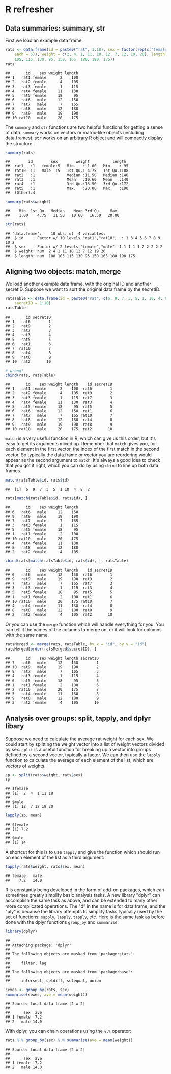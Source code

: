 # R refresher

## Data summaries: summary, str

First we load an example data frame:


```r
rats <- data.frame(id = paste0("rat", 1:10), sex = factor(rep(c("female", "male"), 
    each = 5)), weight = c(2, 4, 1, 11, 18, 12, 7, 12, 19, 20), length = c(100, 
    105, 115, 130, 95, 150, 165, 180, 190, 175))
rats
```

```
##       id    sex weight length
## 1   rat1 female      2    100
## 2   rat2 female      4    105
## 3   rat3 female      1    115
## 4   rat4 female     11    130
## 5   rat5 female     18     95
## 6   rat6   male     12    150
## 7   rat7   male      7    165
## 8   rat8   male     12    180
## 9   rat9   male     19    190
## 10 rat10   male     20    175
```


The `summary` and `str` functions are two helpful functions for getting a sense of data. `summary` works on vectors or matrix-like objects (including data.frames). `str` works on an arbitrary R object and will compactly display the structure.


```r
summary(rats)
```

```
##        id        sex        weight          length   
##  rat1   :1   female:5   Min.   : 1.00   Min.   : 95  
##  rat10  :1   male  :5   1st Qu.: 4.75   1st Qu.:108  
##  rat2   :1              Median :11.50   Median :140  
##  rat3   :1              Mean   :10.60   Mean   :140  
##  rat4   :1              3rd Qu.:16.50   3rd Qu.:172  
##  rat5   :1              Max.   :20.00   Max.   :190  
##  (Other):4
```

```r
summary(rats$weight)
```

```
##    Min. 1st Qu.  Median    Mean 3rd Qu.    Max. 
##    1.00    4.75   11.50   10.60   16.50   20.00
```

```r
str(rats)
```

```
## 'data.frame':	10 obs. of  4 variables:
##  $ id    : Factor w/ 10 levels "rat1","rat10",..: 1 3 4 5 6 7 8 9 10 2
##  $ sex   : Factor w/ 2 levels "female","male": 1 1 1 1 1 2 2 2 2 2
##  $ weight: num  2 4 1 11 18 12 7 12 19 20
##  $ length: num  100 105 115 130 95 150 165 180 190 175
```


## Aligning two objects: match, merge

We load another example data frame, with the original ID and another secretID. Suppose we want to sort the original data frame by the secretID.


```r
ratsTable <- data.frame(id = paste0("rat", c(6, 9, 7, 3, 5, 1, 10, 4, 8, 2)), 
    secretID = 1:10)
ratsTable
```

```
##       id secretID
## 1   rat6        1
## 2   rat9        2
## 3   rat7        3
## 4   rat3        4
## 5   rat5        5
## 6   rat1        6
## 7  rat10        7
## 8   rat4        8
## 9   rat8        9
## 10  rat2       10
```

```r
# wrong!
cbind(rats, ratsTable)
```

```
##       id    sex weight length    id secretID
## 1   rat1 female      2    100  rat6        1
## 2   rat2 female      4    105  rat9        2
## 3   rat3 female      1    115  rat7        3
## 4   rat4 female     11    130  rat3        4
## 5   rat5 female     18     95  rat5        5
## 6   rat6   male     12    150  rat1        6
## 7   rat7   male      7    165 rat10        7
## 8   rat8   male     12    180  rat4        8
## 9   rat9   male     19    190  rat8        9
## 10 rat10   male     20    175  rat2       10
```


`match` is a very useful function in R, which can give us this order, but it's easy to get its arguments mixed up. Remember that `match` gives you, for each element in the first vector, the index of the first match in the second vector. So typically the data.frame or vector you are reordering would appear as the second argument to `match`. It's always a good idea to check that you got it right, which you can do by using `cbind` to line up both data frames.


```r
match(ratsTable$id, rats$id)
```

```
##  [1]  6  9  7  3  5  1 10  4  8  2
```

```r
rats[match(ratsTable$id, rats$id), ]
```

```
##       id    sex weight length
## 6   rat6   male     12    150
## 9   rat9   male     19    190
## 7   rat7   male      7    165
## 3   rat3 female      1    115
## 5   rat5 female     18     95
## 1   rat1 female      2    100
## 10 rat10   male     20    175
## 4   rat4 female     11    130
## 8   rat8   male     12    180
## 2   rat2 female      4    105
```

```r
cbind(rats[match(ratsTable$id, rats$id), ], ratsTable)
```

```
##       id    sex weight length    id secretID
## 6   rat6   male     12    150  rat6        1
## 9   rat9   male     19    190  rat9        2
## 7   rat7   male      7    165  rat7        3
## 3   rat3 female      1    115  rat3        4
## 5   rat5 female     18     95  rat5        5
## 1   rat1 female      2    100  rat1        6
## 10 rat10   male     20    175 rat10        7
## 4   rat4 female     11    130  rat4        8
## 8   rat8   male     12    180  rat8        9
## 2   rat2 female      4    105  rat2       10
```


Or you can use the `merge` function which will handle everything for you. You can tell it the names of the columns to merge on, or it will look for columns with the same name.


```r
ratsMerged <- merge(rats, ratsTable, by.x = "id", by.y = "id")
ratsMerged[order(ratsMerged$secretID), ]
```

```
##       id    sex weight length secretID
## 7   rat6   male     12    150        1
## 10  rat9   male     19    190        2
## 8   rat7   male      7    165        3
## 4   rat3 female      1    115        4
## 6   rat5 female     18     95        5
## 1   rat1 female      2    100        6
## 2  rat10   male     20    175        7
## 5   rat4 female     11    130        8
## 9   rat8   male     12    180        9
## 3   rat2 female      4    105       10
```


## Analysis over groups: split, tapply, and dplyr libary

Suppose we need to calculate the average rat weight for each sex. We could start by splitting the weight vector into a list of weight vectors divided by sex. `split` is a useful function for breaking up a vector into groups defined by a second vector, typically a factor. We can then use the `lapply` function to calculate the average of each element of the list, which are vectors of weights.


```r
sp <- split(rats$weight, rats$sex)
sp
```

```
## $female
## [1]  2  4  1 11 18
## 
## $male
## [1] 12  7 12 19 20
```

```r
lapply(sp, mean)
```

```
## $female
## [1] 7.2
## 
## $male
## [1] 14
```


A shortcut for this is to use `tapply` and give the function which should run on each element of the list as a third argument:


```r
tapply(rats$weight, rats$sex, mean)
```

```
## female   male 
##    7.2   14.0
```


R is constantly being developed in the form of add-on packages, which can sometimes greatly simplify basic analysis tasks. A new library "dplyr" can accomplish the same task as above, and can be extended to many other more complicated operations. The "d" in the name is for data.frame, and the "ply" is because the library attempts to simplify tasks typically used by the set of functions: `sapply`, `lapply`, `tapply`, etc. Here is the same task as before done with the dplyr functions `group_by` and `summarise`:


```r
library(dplyr)
```

```
## 
## Attaching package: 'dplyr'
## 
## The following objects are masked from 'package:stats':
## 
##     filter, lag
## 
## The following objects are masked from 'package:base':
## 
##     intersect, setdiff, setequal, union
```

```r
sexes <- group_by(rats, sex)
summarise(sexes, ave = mean(weight))
```

```
## Source: local data frame [2 x 2]
## 
##      sex  ave
## 1 female  7.2
## 2   male 14.0
```


With dplyr, you can chain operations using the `%.%` operator:


```r
rats %.% group_by(sex) %.% summarise(ave = mean(weight))
```

```
## Source: local data frame [2 x 2]
## 
##      sex  ave
## 1 female  7.2
## 2   male 14.0
```

